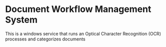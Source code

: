# Document Workflow Management System

This is a windows service that runs an Optical Character Recognition (OCR) processes and categorizes documents

